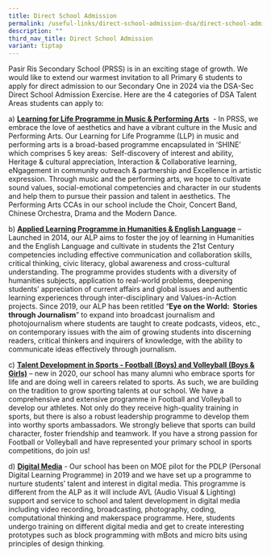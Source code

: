 ```yaml
---
title: Direct School Admission
permalink: /useful-links/direct-school-admission-dsa/direct-school-admission/
description: ""
third_nav_title: Direct School Admission
variant: tiptap
---
```

Pasir Ris Secondary School (PRSS) is in an exciting stage of growth. We would like to extend our warmest invitation to all Primary 6 students to apply for direct admission to our Secondary One in 2024 via the DSA-Sec Direct School Admission Exercise. Here are the 4 categories of DSA Talent Areas students can apply to:

a) **[Learning for Life Programme in Music & Performing Arts](/useful-links/direct-school-admission-dsa/dsa-llp-in-music-and-performing-arts/)**  - In PRSS, we embrace the love of aesthetics and have a vibrant culture in the Music and Performing Arts. Our Learning for Life Programme (LLP) in music and performing arts is a broad-based programme encapsulated in ‘SHINE’ which comprises 5 key areas:  Self-discovery of interest and ability, Heritage & cultural appreciation, Interaction & Collaborative learning, eNgagement in community outreach & partnership and Excellence in artistic expression. Through music and the performing arts, we hope to cultivate sound values, social-emotional competencies and character in our students and help them to pursue their passion and talent in aesthetics. The Performing Arts CCAs in our school include the Choir, Concert Band, Chinese Orchestra, Drama and the Modern Dance. 

b) **[Applied Learning Programme in Humanities & English Language](/useful-links/direct-school-admission-dsa/dsa-alp-in-humanities-and-english-language/)** – Launched in 2014, our ALP aims to foster the joy of learning in Humanities and the English Language and cultivate in students the 21st Century competencies including effective communication and collaboration skills, critical thinking, civic literacy, global awareness and cross-cultural understanding. The programme provides students with a diversity of humanities subjects, application to real-world problems, deepening students’ appreciation of current affairs and global issues and authentic learning experiences through inter-disciplinary and Values-in-Action projects. Since 2019, our ALP has been retitled “**Eye on the World:  Stories through Journalism**” to expand into broadcast journalism and photojournalism where students are taught to create podcasts, videos, etc., on contemporary issues with the aim of growing students into discerning readers, critical thinkers and inquirers of knowledge, with the ability to communicate ideas effectively through journalism.
  
c) **[Talent Development in Sports - Football (Boys) and Volleyball (Boys & Girls)](/useful-links/direct-school-admission-dsa/dsa-talent-development-in-sports/)** – new in 2020, our school has many alumni who embrace sports for life and are doing well in careers related to sports. As such, we are building on the tradition to grow sporting talents at our school. We have a comprehensive and extensive programme in Football and Volleyball to develop our athletes. Not only do they receive high-quality training in sports, but there is also a robust leadership programme to develop them into worthy sports ambassadors. We strongly believe that sports can build character, foster friendship and teamwork. If you have a strong passion for Football or Volleyball and have represented your primary school in sports competitions, do join us!

d) **[Digital Media](/useful-links/direct-school-admission-dsa/dsa-digital-media/)** - Our school has been on MOE pilot for the PDLP (Personal Digital Learning Programme) in 2019 and we have set up a programme to nurture students’ talent and interest in digital media. This programme is different from the ALP as it will include AVL (Audio Visual & Lighting) support and service to school and talent development in digital media including video recording, broadcasting, photography, coding, computational thinking and makerspace programme. Here, students undergo training on different digital media and get to create interesting prototypes such as block programming with mBots and micro bits using principles of design thinking.